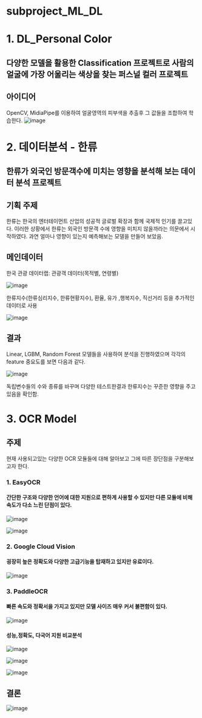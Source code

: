 # subproject_ML_DL


# 1. DL_Personal Color
## 다양한 모델을 활용한 Classification 프로젝트로 사람의 얼굴에 가장 어울리는 색상을 찾는 퍼스널 컬러 프로젝트

## 아이디어
OpenCV, MidiaPipe를 이용하여 얼굴영역의 피부색을 추출후 그 값들을 조합하여 학습한다.
![image](https://github.com/TIcording/subproject_ML_DL/assets/131944225/71044652-53d3-4bad-800d-99ec5be16ea8)


# 2. 데이터분석 - 한류
## 한류가 외국인 방문객수에 미치는 영향을 분석해 보는 데이터 분석 프로젝트

## 기획 주제
한류는 한국의 엔터테이먼트 산업의 성공적 글로벌 확장과 함께 국제적 인기를 끌고있다. 이러한 상황에서 한류는 외국인 방문객 수에 영향을 미치지 않을까라는 의문에서 시작하였다. 과연 얼마나 영향이 있는지 예측해보는 모델을 만들어 보았음.

## 메인데이터
한국 관광 데이터랩: 관광객 데이터(목적별, 연령별)

![image](https://github.com/TIcording/subproject_ML_DL/assets/131944225/2a53037b-b403-48cb-a3f3-dc93168dd5a7)

한류지수(한류심리지수, 한류현황지수), 환율, 유가 ,행복지수, 직선거리 등을 추가적인 데이터로 사용

![image](https://github.com/TIcording/subproject_ML_DL/assets/131944225/67ae25af-32ed-422e-833b-9a26474218a2)

## 결과
Linear, LGBM, Random Forest 모델들을 사용하여 분석을 진행하였으며 각각의 feature 중요도를 보면 다음과 같다.


![image](https://github.com/TIcording/subproject_ML_DL/assets/131944225/db4628cb-acb5-4485-a9ad-8a7dbcfb2b07)

독립변수들의 수와 종류를 바꾸며 다양한 테스트한결과 한류지수는 꾸준한 영향을 주고있음을 확인함.


# 3. OCR Model

## 주제
현재 사용되고있는 다양한 OCR 모듈들에 대해 알아보고 그에 따른 장단점을 구분해보고자 한다.

### 1. EasyOCR 
#### 간단한 구조와 다양한 언어에 대한 지원으로 편하게 사용할 수 있지만 다른 모듈에 비해 속도가 다소 느린 단점이 있다.

![image](https://github.com/TIcording/subproject_ML_DL/assets/131944225/789b6309-d61c-41ac-9ff0-d003bada677b)


![image](https://github.com/TIcording/subproject_ML_DL/assets/131944225/153472ed-9d14-4290-8198-f3d1f1bc2fe3)


### 2. Google Cloud Vision
#### 굉장히 높은 정확도와 다양한 고급기능을 탑재하고 있지만 유료이다.


![image](https://github.com/TIcording/subproject_ML_DL/assets/131944225/0f284dde-20ab-4608-a85d-0655ec9ec7b2)



### 3. PaddleOCR
#### 빠른 속도와 정확서을 가지고 있지만 모델 사이즈 매우 커서 불편함이 있다.


![image](https://github.com/TIcording/subproject_ML_DL/assets/131944225/36002972-da06-4e13-8487-6f34de565c22)

#### 성능,정확도, 다국어 지원 비교분석

![image](https://github.com/TIcording/subproject_ML_DL/assets/131944225/e391e933-c58a-4208-a025-936580f90357)

![image](https://github.com/TIcording/subproject_ML_DL/assets/131944225/3da2d80d-6f79-400b-b8db-b3ed0e2cda68)

![image](https://github.com/TIcording/subproject_ML_DL/assets/131944225/dd31f883-3beb-47e4-ab39-bf8e24e99549)

## 결론

![image](https://github.com/TIcording/subproject_ML_DL/assets/131944225/92e330df-75aa-4cd5-bbf2-fd2434ed9287)











